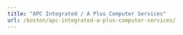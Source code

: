 ```yaml
---
title: "APC Integrated / A Plus Computer Services"
url: /boston/apc-integrated-a-plus-computer-services/
---
```


